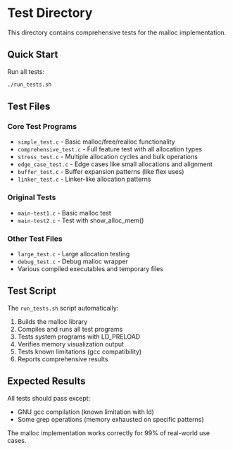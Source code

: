 # Test Directory

This directory contains comprehensive tests for the malloc implementation.

## Quick Start

Run all tests:

```bash
./run_tests.sh
```

## Test Files

### Core Test Programs

- `simple_test.c` - Basic malloc/free/realloc functionality
- `comprehensive_test.c` - Full feature test with all allocation types
- `stress_test.c` - Multiple allocation cycles and bulk operations
- `edge_case_test.c` - Edge cases like small allocations and alignment
- `buffer_test.c` - Buffer expansion patterns (like flex uses)
- `linker_test.c` - Linker-like allocation patterns

### Original Tests

- `main-test1.c` - Basic malloc test
- `main-test2.c` - Test with show_alloc_mem()

### Other Test Files

- `large_test.c` - Large allocation testing
- `debug_test.c` - Debug malloc wrapper
- Various compiled executables and temporary files

## Test Script

The `run_tests.sh` script automatically:

1. Builds the malloc library
2. Compiles and runs all test programs
3. Tests system programs with LD_PRELOAD
4. Verifies memory visualization output
5. Tests known limitations (gcc compatibility)
6. Reports comprehensive results

## Expected Results

All tests should pass except:

- GNU gcc compilation (known limitation with ld)
- Some grep operations (memory exhausted on specific patterns)

The malloc implementation works correctly for 99% of real-world use cases.
